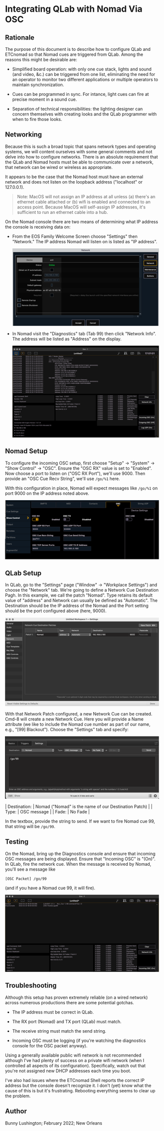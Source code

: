 # Integrating QLab with Nomad Via OSC

## Rationale

The purpose of this document is to describe how to configure QLab and
ETCnomad so that Nomad cues are triggered from QLab. Among the
reasons this might be desirable are:

* Simplified board operation: with only one cue stack, lights and
  sound (and video, &c.) can be triggered from one list, eliminating
  the need for an operator to monitor two different applications or
  multiple operators to maintain synchronization.

* Cues can be programmed in sync. For intance, light cues can fire at
  precise moment in a sound cue.

* Separation of technical responsibilities: the lighting designer can
  concern themselves with creating looks and the QLab programmer with
  when to fire those looks.

## Networking

Because this is such a broad topic that spans network types and
operating systems, we will content ourselves with some general
comments and not delve into how to configure networks. There is an
absolute requirement that the QLab and Nomad hosts must be able to
communicate over a network, that network can be wired or wireless as
appropriate.

It appears to be the case that the Nomad host must have an external
network and does not listen on the loopback address ("localhost" or
127.0.0.1).

> Note: MacOS will not assign an IP address at all unless (a) there's
> an ethernet cable attached or (b) wifi is enabled and connected to
> an access point.  Because MacOS will self-assign IP addresses, it's
> sufficient to run an ethernet cable into a hub.

On the Nomad console there are two means of determining what IP
address the console is receiving data on:

  * From the EOS Family Welcome Screen choose "Settings" then
    "Network." The IP address Nomad will listen on is listed as "IP
    address".

    ![Nomad Family Network Page](img/nomad-eos-family-screen.png)

  * In Nomad visit the "Diagnostics" tab (Tab 99) then click "Network
    Info". The address will be listed as "Address" on the display.

    ![Nomad Diagnostics Page](img/nomad-diag-network.png)

## Nomad Setup

To configure the incoming OSC setup, first choose "Setup" -> "System"
-> "Show Control" -> "OSC". Ensure the "OSC RX" value is set to
"Enabled". Now choose a port to listen on ("OSC RX Port"), we'll
use 9000. Then provide an "OSC Cue Recv String", we'll use
`/go/%1` here.

With this configuration in place, Nomad will expect messages like
`/go/%1` on port 9000 on the IP address noted above.

![Nomad OSC Configuration Page](img/nomad-osc-setup.png)


## QLab Setup

In QLab, go to the "Settings" page ("Window" -> "Workplace Settings")
and choose the "Network" tab. We're going to define a Network Cue
Destination Pagh. In this example, we call the patch "Nomad". Type
retains its default value of "address" and Network can usually be
defined as "Automatic". The Destination should be the IP address of
the Nomad and the Port setting should be the port configured above
(here, 9000).

![QLab Network Patch](img/qlab-network-patch.png)

With that Network Patch configured, a new Network Cue can be
created. Cmd-8 will create a new Network Cue. Here you will provide a
Name attribute (we like to include the Nomad cue number as part of our
name, e.g., "[99] Blackout"). Choose the "Settings" tab and specify:

![QLab Network Cue](img/qlab-network-cue.png)

| Destination: | Nomad ("Nomad" is the name of our Destination Patch) |
| Type:	| OSC message |
| Fade:	| No Fade |

In the textbox, provide the string to send. If we want to fire Nomad
cue 99, that string will be `/go/99`.

## Testing

On the Nomad, bring up the Diagnostics console and ensure that
incoming OSC messages are being displayed. Ensure that "Incoming OSC"
is "(On)".  In QLab, fire the network cue. When the message is
received by Nomad, you'll see a message like

```
[OSC Packet] /go/99
```

(and if you have a Nomad cue 99, it will fire).

![Nomad Successful Fire](img/nomad-successful-osc.png)

## Troubleshooting

Although this setup has proven extremely reliable (on a wired network)
across numerous productions there are some potential gotchas.

  * The IP address must be correct in QLab.

  * The RX port (Nomad) and TX port (QLab) must match.

  * The receive string must match the send string.

  * Incoming OSC must be logging (if you're watching the diagnostics
    console for the OSC packet anyway).

Using a generally available public wifi network is not recommended
although I've had plenty of success on a private wifi network (when I
controlled all aspects of its configuration).  Specifically, watch out
that you're not assigned new DHCP addresses each time you boot.

I've also had issues where the ETCnomad Shell reports the correct IP
address but the console doesn't recognize it.  I don't (yet) know what
the cause of this is but it's frustrating.  Rebooting everything seems
to clear up the problem.

## Author

  Bunny Lushington; February 2022; New Orleans
